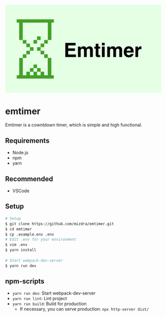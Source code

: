 <div align="center">
  <a href="https://emtimer.mizdra.net" title="Emtimer">
    <img width="600px" alt="Emtimer"src="https://raw.githubusercontent.com/RNGeek/emtimer/master/static/img/logo-wide.png">
  </a>
</div>

# emtimer
Emtimer is a cowntdown timer, which is simple and high functional.

## Requirements
- Node.js
- npm
- yarn

## Recommended
- VSCode

## Setup
```bash
# Setup
$ git clone https://github.com/mizdra/emtimer.git
$ cd emtimer
$ cp .example.env .env
# Edit .env for your environment
$ vim .env
$ yarn install

# Start webpack-dev-server
$ yarn run dev
```

## npm-scripts
- `yarn run dev`: Start webpack-dev-server
- `yarn run lint`: Lint project
- `yarn run build`: Build for production
  - If necessary, you can serve production: `npx http-server dist/`
